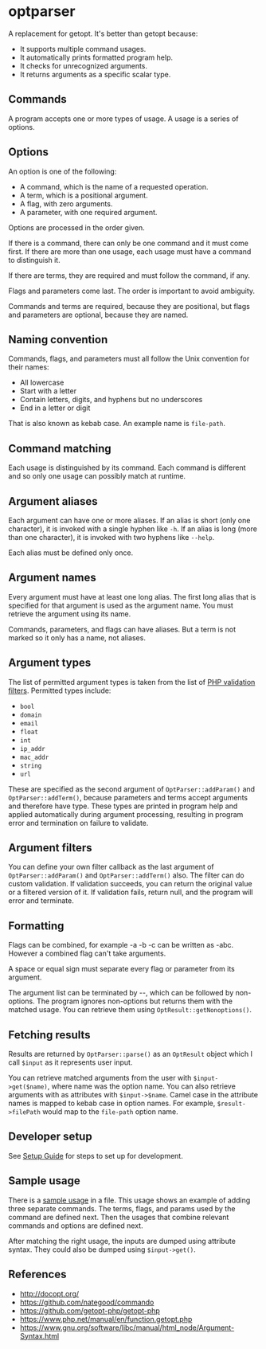 # optparser

A replacement for getopt. It's better than getopt because:

-   It supports multiple command usages.
-   It automatically prints formatted program help.
-   It checks for unrecognized arguments.
-   It returns arguments as a specific scalar type.

## Commands

A program accepts one or more types of usage. A usage is a series of options.

## Options

An option is one of the following:

-   A command, which is the name of a requested operation.
-   A term, which is a positional argument.
-   A flag, with zero arguments.
-   A parameter, with one required argument.

Options are processed in the order given.

If there is a command, there can only be one command and it must come first. If
there are more than one usage, each usage must have a command to distinguish it.

If there are terms, they are required and must follow the command, if any.

Flags and parameters come last. The order is important to avoid ambiguity.

Commands and terms are required, because they are positional, but flags and
parameters are optional, because they are named.

## Naming convention

Commands, flags, and parameters must all follow the Unix convention for their
names:

-   All lowercase
-   Start with a letter
-   Contain letters, digits, and hyphens but no underscores
-   End in a letter or digit

That is also known as kebab case. An example name is `file-path`.

## Command matching

Each usage is distinguished by its command. Each command is different and so
only one usage can possibly match at runtime.

## Argument aliases

Each argument can have one or more aliases. If an alias is short (only one
character), it is invoked with a single hyphen like `-h`. If an alias is long
(more than one character), it is invoked with two hyphens like `--help`.

Each alias must be defined only once.

## Argument names

Every argument must have at least one long alias. The first long alias that is
specified for that argument is used as the argument name. You must retrieve the
argument using its name.

Commands, parameters, and flags can have aliases. But a term is not marked so it
only has a name, not aliases.

## Argument types

The list of permitted argument types is taken from the list of
[PHP validation filters](https://www.php.net/manual/en/filter.filters.validate.php).
Permitted types include:

-   `bool`
-   `domain`
-   `email`
-   `float`
-   `int`
-   `ip_addr`
-   `mac_addr`
-   `string`
-   `url`

These are specified as the second argument of `OptParser::addParam()` and
`OptParser::addTerm()`, because parameters and terms accept arguments and
therefore have type. These types are printed in program help and applied
automatically during argument processing, resulting in program error and
termination on failure to validate.

## Argument filters

You can define your own filter callback as the last argument of
`OptParser::addParam()` and `OptParser::addTerm()` also. The filter can do
custom validation. If validation succeeds, you can return the original value or
a filtered version of it. If validation fails, return null, and the program will
error and terminate.

## Formatting

Flags can be combined, for example -a -b -c can be written as -abc. However a
combined flag can't take arguments.

A space or equal sign must separate every flag or parameter from its argument.

The argument list can be terminated by --, which can be followed by non-options.
The program ignores non-options but returns them with the matched usage. You can
retrieve them using `OptResult::getNonoptions()`.

## Fetching results

Results are returned by `OptParser::parse()` as an `OptResult` object which I
call `$input` as it represents user input.

You can retrieve matched arguments from the user with `$input->get($name)`,
where name was the option name. You can also retrieve arguments with as
attributes with `$input->$name`. Camel case in the attribute names is mapped to
kebab case in option names. For example, `$result->filePath` would map to the
`file-path` option name.

## Developer setup

See [Setup Guide](docs/setup_guide.md) for steps to set up for development.

## Sample usage

There is a [sample usage](bin/sample_usage.php) in a file. This usage shows an
example of adding three separate commands. The terms, flags, and params used by
the command are defined next. Then the usages that combine relevant commands and
options are defined next.

After matching the right usage, the inputs are dumped using attribute syntax.
They could also be dumped using `$input->get()`.

## References

-   http://docopt.org/
-   https://github.com/nategood/commando
-   https://github.com/getopt-php/getopt-php
-   https://www.php.net/manual/en/function.getopt.php
-   https://www.gnu.org/software/libc/manual/html_node/Argument-Syntax.html
